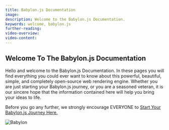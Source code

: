 ```yaml
---
title: Babylon.js Documentation
image:
description: Welcome to the Babylon.js Documentation.
keywords: welcome, babylon.js
further-reading:
video-overview:
video-content:
---
```


## Welcome To The Babylon.js Documentation

Hello and welcome to the Babylon.js Documentation. In these pages you will find everything you could ever want to know about this powerful, beautiful, simple, and completely open-source web rendering engine. Whether you are just starting your Babylon.js journey, or you are a seasoned veteran, it is our sincere hope that the information contained here will help you bring your ideas to life.

Before you go any further, we strongly encourage EVERYONE to [Start Your Babylon.js Journey Here.](journey/theFirstStep)

![Babylon](/img/home/babylonjs_identity_color.png)